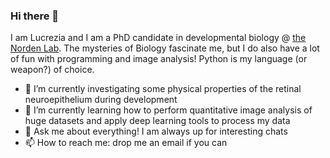 ### Hi there 👋



I am Lucrezia and I am a PhD candidate in developmental biology @ [the Norden Lab][websitelab]. The mysteries of Biology fascinate me, but I do also have a lot of fun with programming and image analysis! Python is my language (or weapon?) of choice.

- 🔭 I’m currently investigating some physical properties of the retinal neuroepithelium during development
- 🌱 I’m currently learning how to perform quantitative image analysis of huge datasets and apply deep learning tools to process my data
- 💬 Ask me about everything! I am always up for interesting chats
- 📫 How to reach me: drop me an email if you can

[websitelab]: https://gulbenkian.pt/ciencia/research-groups/cnorden/
